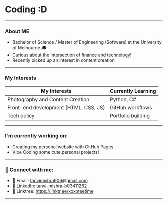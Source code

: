 # Coding :D

---
### About ME
- Bachelor of Science / Master of Engineering (Software) at the University of Melbourne 🎓 
- Curious about the intersection of finance and technology!  
- Recently picked up an interest in content creation
  
---
### My Interests

| My Interests | Currently Learning |
|--------------|---------------------|
| Photography and Content Creation | Python, C# |
| Front-end development (HTML, CSS, JS) | GitHub workflows |
| Tech policy | Portfolio building  |

--- 
### I'm currently working on:

- Creating my personal website with GitHub Pages
- Vibe Coding some cute personal projects!

---
### 🔗 Connect with me:
- 📧 Email: [tanvimishra906@gmail.com](mailto:tanvimishra906@gmail.com)
- 💼 LinkedIn: [tanvi-mishra-b03411262](https://www.linkedin.com/in/tanvi-mishra-b03411262)
- 🌴 Linktree: https://linktr.ee/xoxoteetime
  
---

